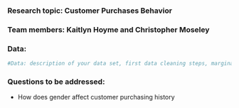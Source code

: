 
### Research topic: Customer Purchases Behavior

### Team members: Kaitlyn Hoyme and Christopher Moseley

### Data:

``` r
#Data: description of your data set, first data cleaning steps, marginal summaries;
```

### Questions to be addressed:

- How does gender affect customer purchasing history
